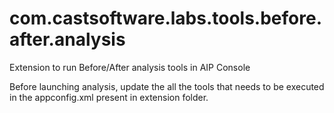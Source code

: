 # com.castsoftware.labs.tools.before.after.analysis
Extension to run Before/After analysis tools in AIP Console

Before launching analysis, update the all the tools that needs to be executed in the appconfig.xml present in extension folder.
